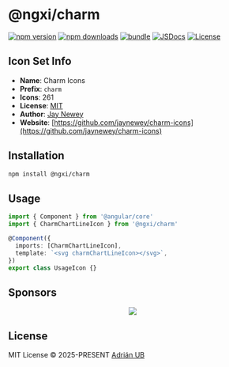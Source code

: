 # @ngxi/charm

[![npm version][npm-version-src]][npm-version-href]
[![npm downloads][npm-downloads-src]][npm-downloads-href]
[![bundle][bundle-src]][bundle-href]
[![JSDocs][jsdocs-src]][jsdocs-href]
[![License][license-src]][license-href]

## Icon Set Info

- **Name**: Charm Icons
- **Prefix**: `charm`
- **Icons**: 261
- **License**: [MIT](https://github.com/jaynewey/charm-icons/blob/main/LICENSE)
- **Author**: [Jay Newey](https://github.com/jaynewey/charm-icons)
- **Website**: [https://github.com/jaynewey/charm-icons](https://github.com/jaynewey/charm-icons)

## Installation

```sh
npm install @ngxi/charm
```

## Usage

```ts
import { Component } from '@angular/core'
import { CharmChartLineIcon } from '@ngxi/charm'

@Component({
  imports: [CharmChartLineIcon],
  template: `<svg charmChartLineIcon></svg>`,
})
export class UsageIcon {}
```

## Sponsors

<p align="center">
  <a href="https://cdn.jsdelivr.net/gh/adrian-ub/static/sponsors.svg">
    <img src='https://cdn.jsdelivr.net/gh/adrian-ub/static/sponsors.svg'/>
  </a>
</p>

## License

MIT License © 2025-PRESENT [Adrián UB](https://github.com/adrian-ub)

<!-- Badges -->

[npm-version-src]: https://img.shields.io/npm/v/@ngxi/charm?style=flat&colorA=080f12&colorB=1fa669
[npm-version-href]: https://npmjs.com/package/@ngxi/charm
[npm-downloads-src]: https://img.shields.io/npm/dm/@ngxi/charm?style=flat&colorA=080f12&colorB=1fa669
[npm-downloads-href]: https://npmjs.com/package/@ngxi/charm
[bundle-src]: https://img.shields.io/bundlephobia/minzip/@ngxi/charm?style=flat&colorA=080f12&colorB=1fa669&label=minzip
[bundle-href]: https://bundlephobia.com/result?p=@ngxi/charm
[license-src]: https://img.shields.io/npm/l/@ngxi/charm?style=flat&colorA=080f12&colorB=1fa669
[license-href]: https://github.com/adrian-ub/ngxi/blob/main/LICENSE
[jsdocs-src]: https://img.shields.io/badge/jsdocs-reference-080f12?style=flat&colorA=080f12&colorB=1fa669
[jsdocs-href]: https://www.jsdocs.io/package/@ngxi/charm
